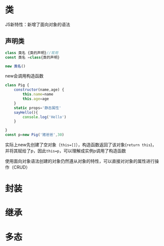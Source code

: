 # 类

JS新特性：新增了面向对象的语法

## 声明类

```js
class 类名 {类的声明}//常用
const 类名 =class{类的声明}
```

```js
new 类名()
```

new会调用构造函数

```js
class Pig {
    constructor(name,age) {
        this.name=name
        this.age=age
    }
    static props='静态属性'
    sayHello(){
        console.log('Hello')
    }

}
const p=new Pig('猪爸爸',30)
```

实际上new先创建了空对象（`this=[]`），构造函数返回了该对象(`return this`)，并将其赋给了p，因此`this=p`，可以理解成实例p调用了构造函数

使用面向对象语法创建的对象仍然遵从对象的特性，可以直接对对象的属性进行操作（CRUD）



# 封装

# 继承



# 多态

